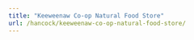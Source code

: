 ```yaml
---
title: "Keeweenaw Co-op Natural Food Store"
url: /hancock/keeweenaw-co-op-natural-food-store/
---
```

